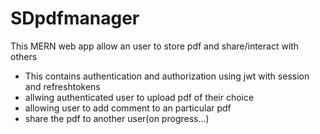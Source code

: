 # SDpdfmanager

This MERN web app allow an user to store pdf and share/interact with others


* This contains authentication and authorization using jwt with session and refreshtokens
* allwing authenticated user to upload pdf of their choice
* allowing user to add comment to an particular pdf
* share the pdf to another user(on progress...)
